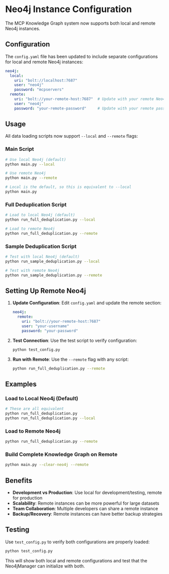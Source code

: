 # Neo4j Instance Configuration

The MCP Knowledge Graph system now supports both local and remote Neo4j instances.

## Configuration

The `config.yaml` file has been updated to include separate configurations for local and remote Neo4j instances:

```yaml
neo4j:
  local:
    uri: "bolt://localhost:7687"
    user: "neo4j"
    password: "mcpservers"
  remote:
    uri: "bolt://your-remote-host:7687"  # Update with your remote Neo4j instance
    user: "neo4j"
    password: "your-remote-password"     # Update with your remote password
```

## Usage

All data loading scripts now support `--local` and `--remote` flags:

### Main Script
```bash
# Use local Neo4j (default)
python main.py --local

# Use remote Neo4j
python main.py --remote

# Local is the default, so this is equivalent to --local
python main.py
```

### Full Deduplication Script
```bash
# Load to local Neo4j (default)
python run_full_deduplication.py --local

# Load to remote Neo4j
python run_full_deduplication.py --remote
```

### Sample Deduplication Script
```bash
# Test with local Neo4j (default)
python run_sample_deduplication.py --local

# Test with remote Neo4j
python run_sample_deduplication.py --remote
```

## Setting Up Remote Neo4j

1. **Update Configuration**: Edit `config.yaml` and update the remote section:
   ```yaml
   neo4j:
     remote:
       uri: "bolt://your-remote-host:7687"
       user: "your-username"
       password: "your-password"
   ```

2. **Test Connection**: Use the test script to verify configuration:
   ```bash
   python test_config.py
   ```

3. **Run with Remote**: Use the `--remote` flag with any script:
   ```bash
   python run_full_deduplication.py --remote
   ```

## Examples

### Load to Local Neo4j (Default)
```bash
# These are all equivalent
python run_full_deduplication.py
python run_full_deduplication.py --local
```

### Load to Remote Neo4j
```bash
python run_full_deduplication.py --remote
```

### Build Complete Knowledge Graph on Remote
```bash
python main.py --clear-neo4j --remote
```

## Benefits

- **Development vs Production**: Use local for development/testing, remote for production
- **Scalability**: Remote instances can be more powerful for large datasets
- **Team Collaboration**: Multiple developers can share a remote instance
- **Backup/Recovery**: Remote instances can have better backup strategies

## Testing

Use `test_config.py` to verify both configurations are properly loaded:

```bash
python test_config.py
```

This will show both local and remote configurations and test that the Neo4jManager can initialize with both.